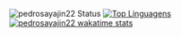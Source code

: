![pedrosayajin22 Status](https://github-readme-stats.vercel.app/api?username=pedrosayajin22&show_icons=true)
[![Top Linguagens](https://github-readme-stats.vercel.app/api/top-langs/?username=pedrosayajin22&layout=compact)](https://github.com/anuraghazra/github-readme-stats)
[![pedrosayajin22 wakatime stats](https://github-readme-stats.vercel.app/api/wakatime?username=pedrosayajin22)](https://github.com/anuraghazra/github-readme-stats)

